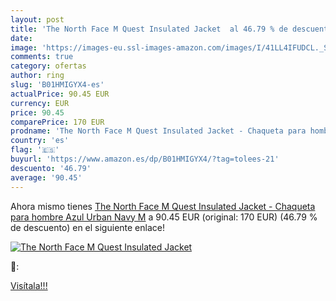 ```yaml
---
layout: post
title: 'The North Face M Quest Insulated Jacket  al 46.79 % de descuento'
date: 
image: 'https://images-eu.ssl-images-amazon.com/images/I/41LL4IFUDCL._SL200_.jpg'
comments: true
category: ofertas
author: ring
slug: 'B01HMIGYX4-es'
actualPrice: 90.45 EUR
currency: EUR
price: 90.45
comparePrice: 170 EUR
prodname: 'The North Face M Quest Insulated Jacket - Chaqueta para hombre  Azul  Urban Navy   M'
country: 'es'
flag: '🇪🇸'
buyurl: 'https://www.amazon.es/dp/B01HMIGYX4/?tag=tolees-21'
descuento: '46.79'
average: '90.45'
---
```


Ahora mismo tienes [The North Face M Quest Insulated Jacket - Chaqueta para hombre  Azul  Urban Navy   M](https://www.amazon.es/dp/B01HMIGYX4/?tag=tolees-21) a 90.45 EUR (original: 170 EUR) (46.79 %  de descuento) en el siguiente enlace!

[![The North Face M Quest Insulated Jacket ](https://images-eu.ssl-images-amazon.com/images/I/41LL4IFUDCL._SL200_.jpg)](https://www.amazon.es/dp/B01HMIGYX4/?tag=tolees-21)

🔎:


[Visítala!!!](https://www.amazon.es/dp/B01HMIGYX4/?tag=tolees-21)
